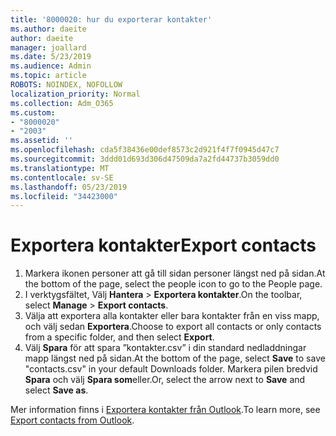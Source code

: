 ```yaml
---
title: '8000020: hur du exporterar kontakter'
ms.author: daeite
author: daeite
manager: joallard
ms.date: 5/23/2019
ms.audience: Admin
ms.topic: article
ROBOTS: NOINDEX, NOFOLLOW
localization_priority: Normal
ms.collection: Adm_O365
ms.custom:
- "8000020"
- "2003"
ms.assetid: ''
ms.openlocfilehash: cda5f38436e00def8573c2d921f4f7f0945d47c7
ms.sourcegitcommit: 3ddd01d693d306d47509da7a2fd44737b3059dd0
ms.translationtype: MT
ms.contentlocale: sv-SE
ms.lasthandoff: 05/23/2019
ms.locfileid: "34423000"
---
```

# <a name="export-contacts"></a><span data-ttu-id="7518d-102">Exportera kontakter</span><span class="sxs-lookup"><span data-stu-id="7518d-102">Export contacts</span></span>

1. <span data-ttu-id="7518d-103">Markera ikonen personer att gå till sidan personer längst ned på sidan.</span><span class="sxs-lookup"><span data-stu-id="7518d-103">At the bottom of the page, select the people icon to go to the People page.</span></span>
2. <span data-ttu-id="7518d-104">I verktygsfältet, Välj **Hantera** > **Exportera kontakter**.</span><span class="sxs-lookup"><span data-stu-id="7518d-104">On the toolbar, select **Manage** > **Export contacts**.</span></span> 
3. <span data-ttu-id="7518d-105">Välja att exportera alla kontakter eller bara kontakter från en viss mapp, och välj sedan **Exportera**.</span><span class="sxs-lookup"><span data-stu-id="7518d-105">Choose to export all contacts or only contacts from a specific folder, and then select **Export**.</span></span>
4. <span data-ttu-id="7518d-106">Välj **Spara** för att spara ”kontakter.csv” i din standard nedladdningar mapp längst ned på sidan.</span><span class="sxs-lookup"><span data-stu-id="7518d-106">At the bottom of the page, select **Save** to save "contacts.csv" in your default Downloads folder.</span></span> <span data-ttu-id="7518d-107">Markera pilen bredvid **Spara** och välj **Spara som**eller.</span><span class="sxs-lookup"><span data-stu-id="7518d-107">Or, select the arrow next to **Save** and select **Save as**.</span></span>

<span data-ttu-id="7518d-108">Mer information finns i [Exportera kontakter från Outlook](https://support.office.com/article/10f09abd-643c-4495-bb80-543714eca73f#ID0EAACAAA=Outlook_on_the_web).</span><span class="sxs-lookup"><span data-stu-id="7518d-108">To learn more, see [Export contacts from Outlook](https://support.office.com/article/10f09abd-643c-4495-bb80-543714eca73f#ID0EAACAAA=Outlook_on_the_web).</span></span>

